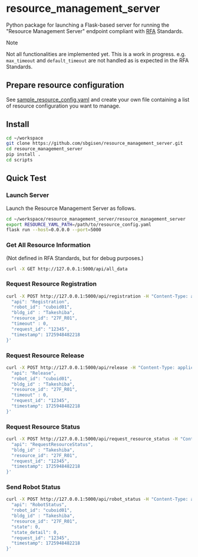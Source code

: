 # resource_management_server

Python package for launching a Flask-based server for running the "Resource Management Server" endpoint compliant with [RFA](https://robot-friendly.org/) Standards.

>[!Note]
Not all functionalities are implemented yet. This is a work in progress.
e.g. `max_timeout` and `default_timeout` are not handled as is expected in the RFA Standards.

## Prepare resource configuration

See [sample_resource_config.yaml](config/sample_resource_config.yaml) and create your own file containing a list of resource configuration you want to manage.

## Install

```bash
cd ~/workspace
git clone https://github.com/sbgisen/resource_management_server.git
cd resource_management_server
pip install .
cd scripts
```

## Quick Test

### Launch Server

Launch the Resource Management Server as follows.

```bash
cd ~/workspace/resource_management_server/resource_management_server
export RESOURCE_YAML_PATH=/path/to/resource_config.yaml
flask run --host=0.0.0.0 --port=5000
```

### Get All Resource Information

(Not defined in RFA Standards, but for debug purposes.)

```bash
curl -X GET http://127.0.0.1:5000/api/all_data
```

### Request Resource Registration

```bash
curl -X POST http://127.0.0.1:5000/api/registration -H "Content-Type: application/json" -d '{
  "api": "Registration",
  "robot_id": "cuboid01",
  "bldg_id" : "Takeshiba",
  "resource_id": "27F_R01",
  "timeout" : 0,
  "request_id": "12345",
  "timestamp": 1725948482218
}'
```

### Request Resource Release

```bash
curl -X POST http://127.0.0.1:5000/api/release -H "Content-Type: application/json" -d '{
  "api": "Release",
  "robot_id": "cuboid01",
  "bldg_id" : "Takeshiba",
  "resource_id": "27F_R01",
  "timeout" : 0,
  "request_id": "12345",
  "timestamp": 1725948482218
}'
```

### Request Resource Status

```bash
curl -X POST http://127.0.0.1:5000/api/request_resource_status -H "Content-Type: application/json" -d '{
  "api": "RequestResourceStatus",
  "bldg_id" : "Takeshiba",
  "resource_id": "27F_R01",
  "request_id": "12345",
  "timestamp": 1725948482218
}'
```

### Send Robot Status

```bash
curl -X POST http://127.0.0.1:5000/api/robot_status -H "Content-Type: application/json" -d '{
  "api": "RobotStatus",
  "robot_id": "cuboid01",
  "bldg_id" : "Takeshiba",
  "resource_id": "27F_R01",
  "state": 0,
  "state_detail": 0,
  "request_id": "12345",
  "timestamp": 1725948482218
}'
```
